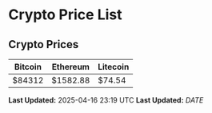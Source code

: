 # Crypto Price List

## Crypto Prices
| Bitcoin | Ethereum | Litecoin |
| ------- | -------- | -------- |
| $84312 | $1582.88 | $74.54 |
**Last Updated:** 2025-04-16 23:19 UTC
**Last Updated:** $DATE$
